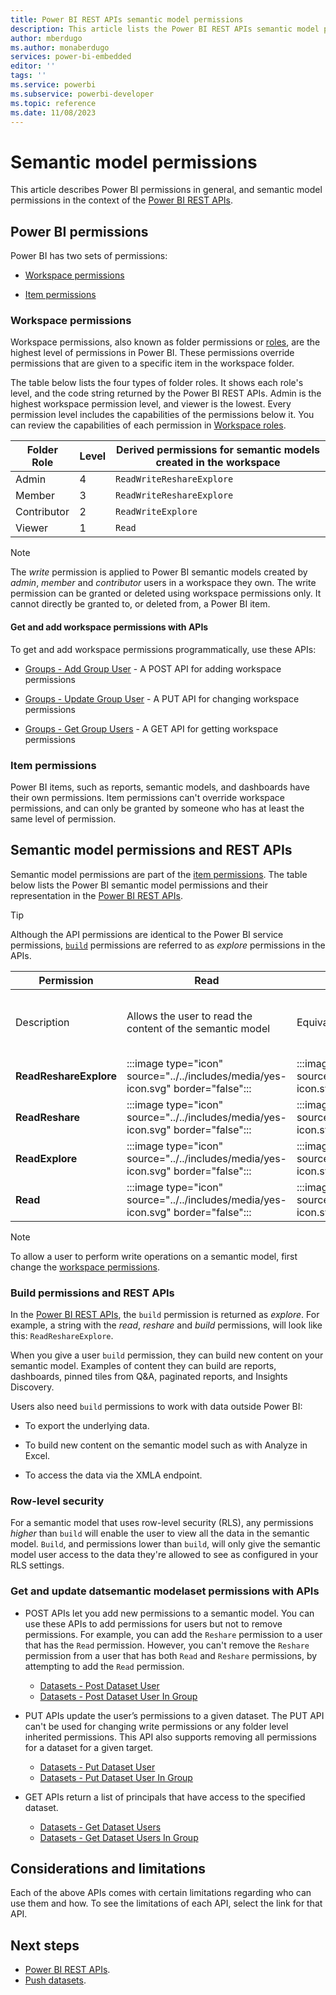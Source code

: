 ```yaml
---
title: Power BI REST APIs semantic model permissions
description: This article lists the Power BI REST APIs semantic model permissions
author: mberdugo
ms.author: monaberdugo
services: power-bi-embedded
editor: ''
tags: ''
ms.service: powerbi
ms.subservice: powerbi-developer
ms.topic: reference
ms.date: 11/08/2023
---
```


# Semantic model permissions

This article describes Power BI permissions in general, and semantic model permissions in the context of the [Power BI REST APIs](/rest/api/power-bi/).

## Power BI permissions

Power BI has two sets of permissions:

* [Workspace permissions](#workspace-permissions)

* [Item permissions](#item-permissions)

### Workspace permissions

Workspace permissions, also known as folder permissions or [roles](../../collaborate-share/service-roles-new-workspaces.md), are the highest level of permissions in Power BI. These permissions override permissions that are given to a specific item in the workspace folder.

The table below lists the four types of folder roles. It shows each role's level, and the code string returned by the Power BI REST APIs. Admin is the highest workspace permission level, and viewer is the lowest. Every permission level includes the capabilities of the permissions below it. You can review the capabilities of each permission in [Workspace roles](../../collaborate-share/service-roles-new-workspaces.md#workspace-roles).

|Folder Role |Level |Derived permissions for semantic models created in the workspace |
|------------|------|--------------------------|
|Admin       |4     |`ReadWriteReshareExplore` |
|Member      |3     |`ReadWriteReshareExplore` |
|Contributor |2     |`ReadWriteExplore`        |
|Viewer      |1     |`Read`                    |

>[!NOTE]
>The *write* permission is applied to Power BI semantic models created by *admin*, *member* and *contributor* users in a workspace they own. The write permission can be granted or deleted using workspace permissions only. It cannot directly be granted to, or deleted from, a Power BI item.

#### Get and add workspace permissions with APIs

To get and add workspace permissions programmatically, use these APIs:

* [Groups - Add Group User](/rest/api/power-bi/groups/add-group-user) - A POST API for adding workspace permissions

* [Groups - Update Group User](/rest/api/power-bi/groups/update-group-user) - A PUT API for changing workspace permissions

* [Groups - Get Group Users](/rest/api/power-bi/groups/get-group-users) - A GET API for getting workspace permissions

### Item permissions

Power BI items, such as reports, semantic models, and dashboards have their own permissions. Item permissions can't override workspace permissions, and can only be granted by someone who has at least the same level of permission.

## Semantic model permissions and REST APIs

Semantic model permissions are part of the [item permissions](#item-permissions). The table below lists the Power BI semantic model permissions and their representation in the [Power BI REST APIs](/rest/api/power-bi/).

>[!TIP]
>Although the API permissions are identical to the Power BI service permissions, [`build`](#build-permissions-and-rest-apis) permissions are referred to as *explore* permissions in the APIs.

|Permission             |Read     |Explore  |Reshare  |
|-----------------------|---------|---------|---------|
|Description            |Allows the user to read the content of the semantic model|Equivalent to [build permissions](#build-permissions-and-rest-apis) |Allows the user to share the content of the semantic model with other users who will get read, reshare, or explore permissions for it |
|**ReadReshareExplore** | :::image type="icon" source="../../includes/media/yes-icon.svg" border="false":::     |:::image type="icon" source="../../includes/media/yes-icon.svg" border="false":::       |:::image type="icon" source="../../includes/media/yes-icon.svg" border="false":::        |
|**ReadReshare**        |:::image type="icon" source="../../includes/media/yes-icon.svg" border="false":::        |:::image type="icon" source="../../includes/media/no-icon.svg" border="false":::      |:::image type="icon" source="../../includes/media/yes-icon.svg" border="false":::        |
|**ReadExplore**        |:::image type="icon" source="../../includes/media/yes-icon.svg" border="false":::        |:::image type="icon" source="../../includes/media/yes-icon.svg" border="false":::       |:::image type="icon" source="../../includes/media/no-icon.svg" border="false":::       |
|**Read**               |:::image type="icon" source="../../includes/media/yes-icon.svg" border="false":::        |:::image type="icon" source="../../includes/media/no-icon.svg" border="false":::      |:::image type="icon" source="../../includes/media/no-icon.svg" border="false":::       |

>[!NOTE]
>To allow a user to perform write operations on a semantic model, first change the [workspace permissions](#workspace-permissions).

### Build permissions and REST APIs

In the [Power BI REST APIs](/rest/api/power-bi/), the `build` permission is returned as *explore*. For example, a string with the *read*, *reshare* and *build* permissions, will look like this: `ReadReshareExplore`.

When you give a user `build` permission, they can build new content on your semantic model. Examples of content they can build are reports, dashboards, pinned tiles from Q&A, paginated reports, and Insights Discovery.

Users also need `build` permissions to work with data outside Power BI:

* To export the underlying data.

* To build new content on the semantic model such as with Analyze in Excel.

* To access the data via the XMLA endpoint.

### Row-level security

For a semantic model that uses row-level security (RLS), any permissions *higher* than `build` will enable the user to view all the data in the semantic model. `Build`, and permissions lower than `build`, will only give the semantic model user access to the data they're allowed to see as configured in your RLS settings.

### Get and update datsemantic modelaset permissions with APIs

* POST APIs let you add new permissions to a semantic model. You can use these APIs to add permissions for users but not to remove permissions. For example, you can add the `Reshare` permission to a user that has the `Read` permission. However, you can't remove the `Reshare` permission from a user that has both `Read` and `Reshare` permissions, by attempting to add the `Read` permission.

  * [Datasets - Post Dataset User](/rest/api/power-bi/datasets/post-dataset-user)
  * [Datasets - Post Dataset User In Group](/rest/api/power-bi/datasets/post-dataset-user-in-group)

* PUT APIs update the user’s permissions to a given dataset. The PUT API can't be used for changing write permissions or any folder level inherited permissions. This API also supports removing all permissions for a dataset for a given target.

  * [Datasets - Put Dataset User](/rest/api/power-bi/datasets/put-dataset-user)
  * [Datasets - Put Dataset User In Group](/rest/api/power-bi/datasets/put-dataset-user-in-group)

* GET APIs return a list of principals that have access to the specified dataset.

  * [Datasets - Get Dataset Users](/rest/api/power-bi/datasets/get-dataset-users)
  * [Datasets - Get Dataset Users In Group](/rest/api/power-bi/datasets/get-dataset-users-in-group)

## Considerations and limitations

Each of the above APIs comes with certain limitations regarding who can use them and how. To see the limitations of each API, select the link for that API.

## Next steps

* [Power BI REST APIs](/rest/api/power-bi/).
* [Push datasets](/rest/api/power-bi/push-datasets).
